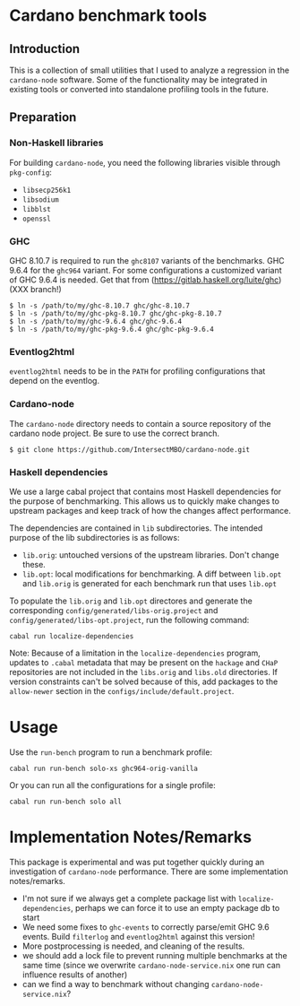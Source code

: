 # Cardano benchmark tools

## Introduction

This is a collection of small utilities that I used to analyze a regression
in the `cardano-node` software. Some of the functionality may be integrated
in existing tools or converted into standalone profiling tools in the future.

## Preparation

### Non-Haskell libraries

For building `cardano-node`, you need the following
libraries visible through `pkg-config`:

- `libsecp256k1`
- `libsodium`
- `libblst`
- `openssl`

### GHC

GHC 8.10.7 is required to run the `ghc8107` variants of the benchmarks.
GHC 9.6.4 for the `ghc964` variant. For some configurations a customized
variant of GHC 9.6.4 is needed. Get that from
(https://gitlab.haskell.org/luite/ghc) (XXX branch!)

```
$ ln -s /path/to/my/ghc-8.10.7 ghc/ghc-8.10.7
$ ln -s /path/to/my/ghc-pkg-8.10.7 ghc/ghc-pkg-8.10.7
$ ln -s /path/to/my/ghc-9.6.4 ghc/ghc-9.6.4
$ ln -s /path/to/my/ghc-pkg-9.6.4 ghc/ghc-pkg-9.6.4
```

### Eventlog2html

`eventlog2html` needs to be in the `PATH` for profiling configurations that
depend on the eventlog.

### Cardano-node

The `cardano-node` directory needs to contain a source repository of the
cardano node project. Be sure to use the correct branch.

```
$ git clone https://github.com/IntersectMBO/cardano-node.git
```

### Haskell dependencies

We use a large cabal project that contains most Haskell dependencies for
the purpose of benchmarking. This allows us to quickly make changes to
upstream packages and keep track of how the changes affect performance.

The dependencies are contained in `lib` subdirectories. The intended purpose of
the lib subdirectories is as follows:

  * `lib.orig`: untouched versions of the upstream libraries. Don't change these.
  * `lib.opt`: local modifications for benchmarking. A diff between `lib.opt`
     and `lib.orig` is generated for each benchmark run that uses `lib.opt`

To populate the `lib.orig` and `lib.opt` directores and generate the
corresponding `config/generated/libs-orig.project` and
`config/generated/libs-opt.project`, run the following command:

```
cabal run localize-dependencies
```

Note: Because of a limitation in the `localize-dependencies` program, updates
to `.cabal` metadata that may be present on the `hackage` and `CHaP`
repositories are not included in the `libs.orig` and `libs.old` directories.
If version constraints can't be solved because of this, add packages to the
`allow-newer` section in the `configs/include/default.project`.

# Usage


Use the `run-bench` program to run a benchmark profile:

```
cabal run run-bench solo-xs ghc964-orig-vanilla
```

Or you can run all the configurations for a single profile:

```
cabal run run-bench solo all
```

# Implementation Notes/Remarks

This package is experimental and was put together quickly during an
investigation of `cardano-node` performance. There are some implementation
notes/remarks.

- I'm not sure if we always get a complete package list with
  `localize-dependencies`, perhaps we can force it to use an empty package db
  to start
- We need some fixes to `ghc-events` to correctly parse/emit GHC 9.6 events.
  Build `filterlog` and `eventlog2html` against this version!
- More postprocessing is needed, and cleaning of the results.
- we should add a lock file to prevent running multiple benchmarks at the same
  time (since we overwrite `cardano-node-service.nix` one run can influence
  results of another)
- can we find a way to benchmark without changing `cardano-node-service.nix`?

